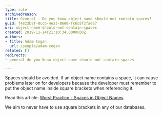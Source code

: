 ```yaml
---
type: rule
archivedreason: 
title: General - Do you know object name should not contain spaces?
guid: f4823b8f-0ccb-4e23-8668-fc6b5f2fae57
uri: object-name-should-not-contain-spaces
created: 2019-11-14T21:10:34.0000000Z
authors:
- title: Adam Cogan
  url: /people/adam-cogan
related: []
redirects:
- general-do-you-know-object-name-should-not-contain-spaces

---
```


Spaces should be avoided. If an object name contains a space, it can cause problems later on for developers because the developer must remember to put the object name inside square brackets when referencing it.

Read this article: [Worst Practice - Spaces in Object Names](https://www.sqlservercentral.com/articles/worst-practice-spaces-in-object-names).

<!--endintro-->

We aim to never have to use square brackets in any of our databases.

